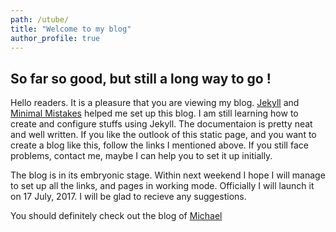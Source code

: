 ```yaml
---
path: /utube/
title: "Welcome to my blog"
author_profile: true
---
```




## So far so good, but still a long way to go !

Hello readers. It is a pleasure that you are viewing my blog. [Jekyll](http://jekyllrb.com/) and [Minimal Mistakes](https://mmistakes.github.io/minimal-mistakes/) helped me set up this blog. I am still learning how to create and configure stuffs using Jekyll. The documentaion is pretty neat and well written. If you like the outlook of this static page, and you want to create a blog like this, follow the links I mentioned above. If you still face problems, contact me, maybe I can help you to set it up initially.

The blog is in its embryonic stage. Within next weekend I hope I will manage to set up all the links, and pages in working mode. Officially I will launch it on 17 July, 2017. I will be glad to recieve any suggestions.

You should definitely check out the blog of [Michael](https://mademistakes.com/)
